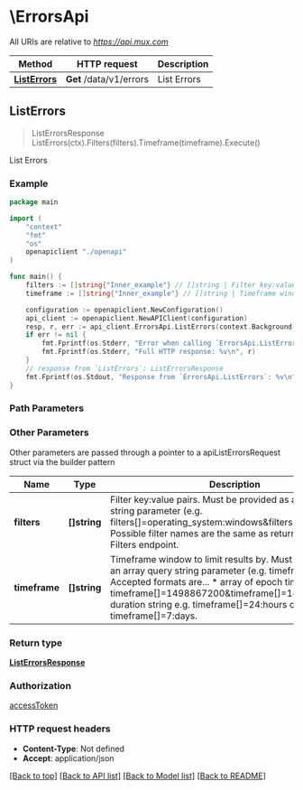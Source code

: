 # \ErrorsApi

All URIs are relative to *https://api.mux.com*

Method | HTTP request | Description
------------- | ------------- | -------------
[**ListErrors**](ErrorsApi.md#ListErrors) | **Get** /data/v1/errors | List Errors



## ListErrors

> ListErrorsResponse ListErrors(ctx).Filters(filters).Timeframe(timeframe).Execute()

List Errors



### Example

```go
package main

import (
    "context"
    "fmt"
    "os"
    openapiclient "./openapi"
)

func main() {
    filters := []string{"Inner_example"} // []string | Filter key:value pairs. Must be provided as an array query string parameter (e.g. filters[]=operating_system:windows&filters[]=country:US). Possible filter names are the same as returned by the List Filters endpoint.  (optional)
    timeframe := []string{"Inner_example"} // []string | Timeframe window to limit results by. Must be provided as an array query string parameter (e.g. timeframe[]=). Accepted formats are...   * array of epoch timestamps e.g. timeframe[]=1498867200&timeframe[]=1498953600   * duration string e.g. timeframe[]=24:hours or timeframe[]=7:days.  (optional)

    configuration := openapiclient.NewConfiguration()
    api_client := openapiclient.NewAPIClient(configuration)
    resp, r, err := api_client.ErrorsApi.ListErrors(context.Background()).Filters(filters).Timeframe(timeframe).Execute()
    if err != nil {
        fmt.Fprintf(os.Stderr, "Error when calling `ErrorsApi.ListErrors``: %v\n", err)
        fmt.Fprintf(os.Stderr, "Full HTTP response: %v\n", r)
    }
    // response from `ListErrors`: ListErrorsResponse
    fmt.Fprintf(os.Stdout, "Response from `ErrorsApi.ListErrors`: %v\n", resp)
}
```

### Path Parameters



### Other Parameters

Other parameters are passed through a pointer to a apiListErrorsRequest struct via the builder pattern


Name | Type | Description  | Notes
------------- | ------------- | ------------- | -------------
 **filters** | **[]string** | Filter key:value pairs. Must be provided as an array query string parameter (e.g. filters[]&#x3D;operating_system:windows&amp;filters[]&#x3D;country:US). Possible filter names are the same as returned by the List Filters endpoint.  | 
 **timeframe** | **[]string** | Timeframe window to limit results by. Must be provided as an array query string parameter (e.g. timeframe[]&#x3D;). Accepted formats are...   * array of epoch timestamps e.g. timeframe[]&#x3D;1498867200&amp;timeframe[]&#x3D;1498953600   * duration string e.g. timeframe[]&#x3D;24:hours or timeframe[]&#x3D;7:days.  | 

### Return type

[**ListErrorsResponse**](ListErrorsResponse.md)

### Authorization

[accessToken](../README.md#accessToken)

### HTTP request headers

- **Content-Type**: Not defined
- **Accept**: application/json

[[Back to top]](#) [[Back to API list]](../README.md#documentation-for-api-endpoints)
[[Back to Model list]](../README.md#documentation-for-models)
[[Back to README]](../README.md)

